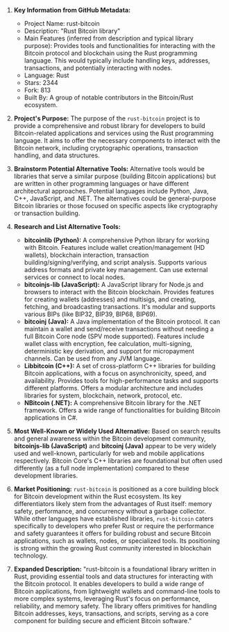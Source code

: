 1.  **Key Information from GitHub Metadata:**
    *   Project Name: rust-bitcoin
    *   Description: "Rust Bitcoin library"
    *   Main Features (inferred from description and typical library purpose): Provides tools and functionalities for interacting with the Bitcoin protocol and blockchain using the Rust programming language. This would typically include handling keys, addresses, transactions, and potentially interacting with nodes.
    *   Language: Rust
    *   Stars: 2344
    *   Fork: 813
    *   Built By: A group of notable contributors in the Bitcoin/Rust ecosystem.

2.  **Project's Purpose:**
    The purpose of the `rust-bitcoin` project is to provide a comprehensive and robust library for developers to build Bitcoin-related applications and services using the Rust programming language. It aims to offer the necessary components to interact with the Bitcoin network, including cryptographic operations, transaction handling, and data structures.

3.  **Brainstorm Potential Alternative Tools:**
    Alternative tools would be libraries that serve a similar purpose (building Bitcoin applications) but are written in other programming languages or have different architectural approaches. Potential languages include Python, Java, C++, JavaScript, and .NET. The alternatives could be general-purpose Bitcoin libraries or those focused on specific aspects like cryptography or transaction building.

4.  **Research and List Alternative Tools:**

    *   **bitcoinlib (Python):** A comprehensive Python library for working with Bitcoin. Features include wallet creation/management (HD wallets), blockchain interaction, transaction building/signing/verifying, and script analysis. Supports various address formats and private key management. Can use external services or connect to local nodes.
    *   **bitcoinjs-lib (JavaScript):** A JavaScript library for Node.js and browsers to interact with the Bitcoin blockchain. Provides features for creating wallets (addresses) and multisigs, and creating, fetching, and broadcasting transactions. It's modular and supports various BIPs (like BIP32, BIP39, BIP68, BIP69).
    *   **bitcoinj (Java):** A Java implementation of the Bitcoin protocol. It can maintain a wallet and send/receive transactions without needing a full Bitcoin Core node (SPV mode supported). Features include wallet class with encryption, fee calculation, multi-signing, deterministic key derivation, and support for micropayment channels. Can be used from any JVM language.
    *   **Libbitcoin (C++):** A set of cross-platform C++ libraries for building Bitcoin applications, with a focus on asynchronicity, speed, and availability. Provides tools for high-performance tasks and supports different platforms. Offers a modular architecture and includes libraries for system, blockchain, network, protocol, etc.
    *   **NBitcoin (.NET):** A comprehensive Bitcoin library for the .NET framework. Offers a wide range of functionalities for building Bitcoin applications in C#.

5.  **Most Well-Known or Widely Used Alternative:**
    Based on search results and general awareness within the Bitcoin development community, **bitcoinjs-lib (JavaScript)** and **bitcoinj (Java)** appear to be very widely used and well-known, particularly for web and mobile applications respectively. Bitcoin Core's C++ libraries are foundational but often used differently (as a full node implementation) compared to these development libraries.

6.  **Market Positioning:**
    `rust-bitcoin` is positioned as a core building block for Bitcoin development within the Rust ecosystem. Its key differentiators likely stem from the advantages of Rust itself: memory safety, performance, and concurrency without a garbage collector. While other languages have established libraries, `rust-bitcoin` caters specifically to developers who prefer Rust or require the performance and safety guarantees it offers for building robust and secure Bitcoin applications, such as wallets, nodes, or specialized tools. Its positioning is strong within the growing Rust community interested in blockchain technology.

7.  **Expanded Description:**
    "rust-bitcoin is a foundational library written in Rust, providing essential tools and data structures for interacting with the Bitcoin protocol. It enables developers to build a wide range of Bitcoin applications, from lightweight wallets and command-line tools to more complex systems, leveraging Rust's focus on performance, reliability, and memory safety. The library offers primitives for handling Bitcoin addresses, keys, transactions, and scripts, serving as a core component for building secure and efficient Bitcoin software."